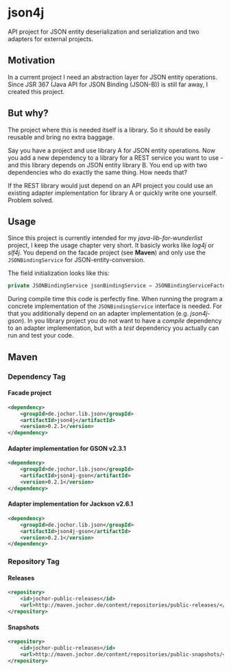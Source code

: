 # json4j
API project for JSON entity deserialization and serialization and two adapters for external projects.

## Motivation
In a current project I need an abstraction layer for JSON entity operations. Since JSR 367 (Java API for JSON Binding (JSON-B)) is still far away, I created this project.

## But why?
The project where this is needed itself is a library. So it should be easily reusable and bring no extra baggage.

Say you have a project and use library A for JSON entity operations. Now you add a new dependency to a library for a REST service you want to use - and this library depends on JSON entity library B. You end up with two dependencies who do exactly the same thing. How needs that?

If the REST library would just depend on an API project you could use an existing adapter implementation for library A or quickly write one yourself. Problem solved.

## Usage
Since this project is currently intended for my *java-lib-for-wunderlist* project, I keep the usage chapter very short. It basicly works like *log4j* or *slf4j*. You depend on the facade project (see **Maven**) and only use the `JSONBindingService` for JSON-entity-conversion.

The field initialization looks like this:

```java
private JSONBindingService jsonBindingService = JSONBindingServiceFactory.create();
```

During compile time this code is perfectly fine. When running the program a concrete implementation of the `JSONBindingService` interface is needed. For that you additionally depend on an adapter implementation (e.g. *json4j-gson*). In you library project you do not want to have a *compile* dependency to an adapter implementation, but with a *test* dependency you actually can run and test your code.

## Maven

### Dependency Tag

#### Facade project

```xml
<dependency>
	<groupId>de.jochor.lib.json</groupId>
	<artifactId>json4j</artifactId>
	<version>0.2.1</version>
</dependency>
```

#### Adapter implementation for GSON v2.3.1

```xml
<dependency>
	<groupId>de.jochor.lib.json</groupId>
	<artifactId>json4j-gson</artifactId>
	<version>0.2.1</version>
</dependency>
```

#### Adapter implementation for Jackson v2.6.1

```xml
<dependency>
	<groupId>de.jochor.lib.json</groupId>
	<artifactId>json4j-gson</artifactId>
	<version>0.2.1</version>
</dependency>
```

### Repository Tag

#### Releases

```xml
<repository>
	<id>jochor-public-releases</id>
	<url>http://maven.jochor.de/content/repositories/public-releases/</url>
</repository>
```

#### Snapshots

```xml
<repository>
	<id>jochor-public-releases</id>
	<url>http://maven.jochor.de/content/repositories/public-snapshots/</url>
</repository>
```
